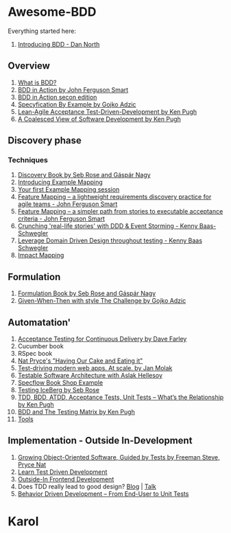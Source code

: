
# Awesome-BDD

Everything started here:
1. [Introducing BDD - Dan North](https://dannorth.net/introducing-bdd/)

## Overview
1. [What is BDD?](https://cucumber.io/docs/bdd/)
2. [BDD in Action by John Ferguson Smart](https://www.manning.com/books/bdd-in-action)
3. [BDD in Action secon edition](https://www.manning.com/books/bdd-in-action-second-edition)
5. [Specyfication By Example by Gojko Adzic](https://www.manning.com/books/specification-by-example)
6. [Lean-Agile Acceptance Test-Driven-Development by Ken Pugh](https://www.amazon.com/Lean-Agile-Acceptance-Test-Driven-Development-Collaboration-ebook-dp-B004JN0DEC/dp/B004JN0DEC/ref=mt_other?_encoding=UTF8&me=&qid=) 
7. [A Coalesced View of Software Development by Ken Pugh](https://kenpugh.com/blog/a-coalesced-view-of-software-development/)


## Discovery phase
### Techniques

1. [Discovery Book by Seb Rose and Gáspár Nagy](https://leanpub.com/bddbooks-discovery)
2. [Introducing Example Mapping](https://cucumber.io/blog/bdd/example-mapping-introduction/)
3. [Your first Example Mapping session](https://medium.com/@tooky/your-first-example-mapping-session-a1800bf15cef)
4. [Feature Mapping – a lightweight requirements discovery practice for agile teams - John Ferguson Smart](https://johnfergusonsmart.com/feature-mapping-a-lightweight-requirements-discovery-practice-for-agile-teams/)
5. [Feature Mapping – a simpler path from stories to executable acceptance criteria - John Ferguson Smart](https://johnfergusonsmart.com/feature-mapping-a-simpler-path-from-stories-to-executable-acceptance-criteria/)
6. [Crunching 'real-life stories' with DDD & Event Storming - Kenny Baas-Schwegler](https://www.youtube.com/watch?v=WvkBKvMnyuc)
7. [Leverage Domain Driven Design throughout testing - Kenny Baas Schwegler](https://www.youtube.com/watch?v=3UpB1G6u5ak)
8. [Impact Mapping](https://www.impactmapping.org/)

## Formulation
1. [Formulation Book by Seb Rose and Gáspár Nagy](https://leanpub.com/bddbooks-formulation)
2. [Given-When-Then with style The Challenge by Gojko Adzic](https://specflow.org/learn/given-when-then-with-style/)

## Automatation'
1. [Acceptance Testing for Continuous Delivery by Dave Farley](https://www.youtube.com/watch?v=Rmz3xobXyV4)
2. Cucumber book
3. RSpec book
4. [Nat Pryce's "Having Our Cake and Eating it"](https://youtu.be/Fk4rCn4YLLU)
5. [Test-driving modern web apps. At scale. by Jan Molak](https://youtu.be/5khpkaBPdcQ)
6. [Testable Software Architecture with Aslak Hellesoy](https://skillsmatter.com/skillscasts/9971-testable-software-architecture-with-aslak-hellesoy)
7. [Specflow Book Shop Example](https://github.com/SpecFlowOSS/SpecFlow-Examples/tree/master/ASP.NET-MVC/BookShop)
8. [Testing IceBerg by Seb Rose](http://claysnow.co.uk/the-testing-iceberg/)
9. [TDD, BDD, ATDD, Acceptance Tests, Unit Tests – What’s the Relationship by Ken Pugh](https://specflow.org/bdd/tdd-bdd-atdd-relationship/)
10. [BDD and The Testing Matrix by Ken Pugh](https://specflow.org/bdd/testing-matrix/)
11. [Tools](https://cucumber.io/blog/bdd/the-ultimate-guide-to-bdd-test-automation-framework/)

## Implementation - Outside In-Development
1. [Growing Object-Oriented Software, Guided by Tests by Freeman Steve, Pryce Nat](https://www.amazon.com/Growing-Object-Oriented-Software-Addison-Wesley-Signature-ebook-dp-B002TIOYVW/dp/B002TIOYVW/ref=mt_other?_encoding=UTF8&me=&qid=) 
2. [Learn Test Driven Development](https://leanpub.com/tddbook-en)
3. [Outside-In Frontend Development](https://outsidein.dev)
4. Does TDD really lead to good design? [Blog](https://www.codurance.com/publications/2015/05/12/does-tdd-lead-to-good-design) | [Talk](https://youtu.be/KyFVA4Spcgg)
5. [Behavior Driven Development – From End-User to Unit Tests](https://specflow.org/bdd/end-user-unit-tests/)

# Karol

